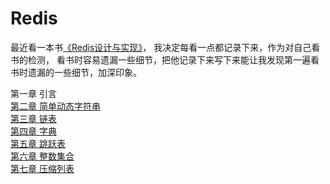 # Redis
最近看一本书<a href="https://book.douban.com/subject/25900156/" target="_blank">《Redis设计与实现》</a>，
我决定每看一点都记录下来，作为对自己看书的检测，
看书时容易遗漏一些细节，把他记录下来写下来能让我发现第一遍看书时遗漏的一些细节，加深印象。

第一章 引言  
[第二章 简单动态字符串](./2.md)  
[第三章 链表](./3.md)  
[第四章 字典](./4.md)  
[第五章 跳跃表](./5.md)  
[第六章 整数集合](./6.md)  
[第七章 压缩列表](./7.md)
